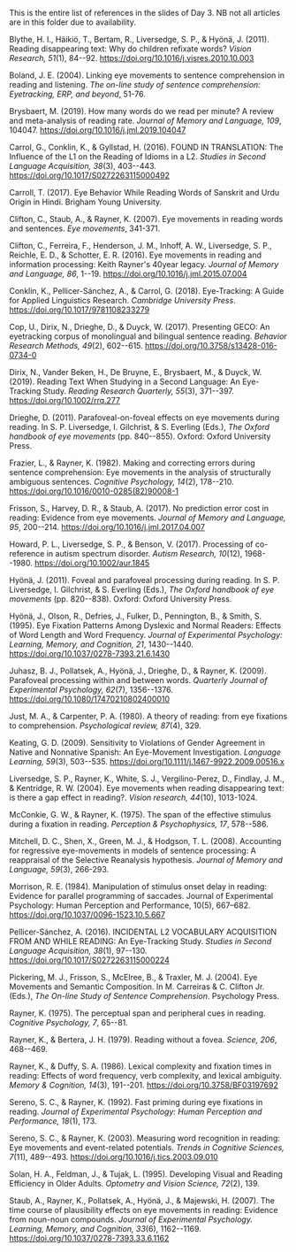 This is the entire list of references in the slides of Day 3. NB not all articles are in this folder due to availability.

Blythe, H. I., Häikiö, T., Bertam, R., Liversedge, S. P., & Hyönä, J. (2011). Reading disappearing text: Why do children refixate words? *Vision Research, 51*(1), 84--92. https://doi.org/10.1016/j.visres.2010.10.003

Boland, J. E. (2004). Linking eye movements to sentence comprehension in reading and listening. *The on-line study of sentence comprehension: Eyetracking, ERP, and beyond*, 51-76.

Brysbaert, M. (2019). How many words do we read per minute? A review and meta-analysis of reading rate. *Journal of Memory and Language, 109*, 104047. https://doi.org/10.1016/j.jml.2019.104047

Carrol, G., Conklin, K., & Gyllstad, H. (2016). FOUND IN TRANSLATION: The Influence of the L1 on the Reading of Idioms in a L2. *Studies in Second Language Acquisition, 38*(3), 403--443. https://doi.org/10.1017/S0272263115000492

Carroll, T. (2017). Eye Behavior While Reading Words of Sanskrit and Urdu Origin in Hindi. Brigham Young University.

Clifton, C., Staub, A., & Rayner, K. (2007). Eye movements in reading words and sentences. *Eye movements*, 341-371.

Clifton, C., Ferreira, F., Henderson, J. M., Inhoff, A. W., Liversedge, S. P., Reichle, E. D., & Schotter, E. R. (2016). Eye movements in reading and information processing: Keith Rayner's 40year legacy. *Journal of Memory and Language, 86*, 1--19. https://doi.org/10.1016/j.jml.2015.07.004

Conklin, K., Pellicer-Sánchez, A., & Carrol, G. (2018). Eye-Tracking: A Guide for Applied Linguistics Research. *Cambridge University Press*. https://doi.org/10.1017/9781108233279

Cop, U., Dirix, N., Drieghe, D., & Duyck, W. (2017). Presenting GECO: An eyetracking corpus of monolingual and bilingual sentence reading. *Behavior Research Methods, 49*(2), 602--615. https://doi.org/10.3758/s13428-016-0734-0

Dirix, N., Vander Beken, H., De Bruyne, E., Brysbaert, M., & Duyck, W. (2019). Reading Text When Studying in a Second Language: An Eye-Tracking Study. *Reading Research Quarterly, 55*(3), 371--397. https://doi.org/10.1002/rrq.277

Drieghe, D. (2011). Parafoveal-on-foveal effects on eye movements during reading. In S. P. Liversedge, I. Gilchrist, & S. Everling (Eds.), *The Oxford handbook of eye movements* (pp. 840--855). Oxford: Oxford University Press.

Frazier, L., & Rayner, K. (1982). Making and correcting errors during sentence comprehension: Eye movements in the analysis of structurally ambiguous sentences. *Cognitive Psychology, 14*(2), 178--210. https://doi.org/10.1016/0010-0285(82)90008-1

Frisson, S., Harvey, D. R., & Staub, A. (2017). No prediction error cost in reading: Evidence from eye movements. *Journal of Memory and Language, 95*, 200--214. https://doi.org/10.1016/j.jml.2017.04.007

Howard, P. L., Liversedge, S. P., & Benson, V. (2017). Processing of co-reference in autism spectrum disorder. *Autism Research, 10*(12), 1968--1980. https://doi.org/10.1002/aur.1845

Hyönä, J. (2011). Foveal and parafoveal processing during reading. In S. P. Liversedge, I. Gilchrist, & S. Everling (Eds.), *The Oxford handbook of eye movements* (pp. 820--838). Oxford: Oxford University Press.

Hyönä, J., Olson, R., Defries, J., Fulker, D., Pennington, B., & Smith, S. (1995). Eye Fixation Patterns Among Dyslexic and Normal Readers: Effects of Word Length and Word Frequency. *Journal of Experimental Psychology: Learning, Memory, and Cognition, 21*, 1430--1440. https://doi.org/10.1037/0278-7393.21.6.1430

Juhasz, B. J., Pollatsek, A., Hyönä, J., Drieghe, D., & Rayner, K. (2009). Parafoveal processing within and between words. *Quarterly Journal of Experimental Psychology, 62*(7), 1356--1376. https://doi.org/10.1080/17470210802400010

Just, M. A., & Carpenter, P. A. (1980). A theory of reading: from eye fixations to comprehension. *Psychological review, 87*(4), 329.

Keating, G. D. (2009). Sensitivity to Violations of Gender Agreement in Native and Nonnative Spanish: An Eye-Movement Investigation. *Language Learning, 59*(3), 503--535. https://doi.org/10.1111/j.1467-9922.2009.00516.x

Liversedge, S. P., Rayner, K., White, S. J., Vergilino-Perez, D., Findlay, J. M., & Kentridge, R. W. (2004). Eye movements when reading disappearing text: is there a gap effect in reading?. *Vision research, 44*(10), 1013-1024.

McConkie, G. W., & Rayner, K. (1975). The span of the effective stimulus during a fixation in reading. *Perception & Psychophysics, 17*, 578--586.

Mitchell, D. C., Shen, X., Green, M. J., & Hodgson, T. L. (2008). Accounting for regressive eye-movements in models of sentence processing: A reappraisal of the Selective Reanalysis hypothesis. *Journal of Memory and Language, 59*(3), 266-293.

Morrison, R. E. (1984). Manipulation of stimulus onset delay in reading: Evidence for parallel programming of saccades. Journal of Experimental Psychology: Human Perception and Performance, 10(5), 667–682. https://doi.org/10.1037/0096-1523.10.5.667

Pellicer-Sánchez, A. (2016). INCIDENTAL L2 VOCABULARY ACQUISITION FROM AND WHILE READING: An Eye-Tracking Study. *Studies in Second Language Acquisition, 38*(1), 97--130. https://doi.org/10.1017/S0272263115000224

Pickering, M. J., Frisson, S., McElree, B., & Traxler, M. J. (2004). Eye Movements and Semantic Composition. In M. Carreiras & C. Clifton Jr. (Eds.), *The On-line Study of Sentence Comprehension*. Psychology Press.

Rayner, K. (1975). The perceptual span and peripheral cues in reading. *Cognitive Psychology, 7*, 65--81.

Rayner, K., & Bertera, J. H. (1979). Reading without a fovea. *Science, 206*, 468--469.

Rayner, K., & Duffy, S. A. (1986). Lexical complexity and fixation times in reading: Effects of word frequency, verb complexity, and lexical ambiguity. *Memory & Cognition, 14*(3), 191--201. https://doi.org/10.3758/BF03197692

Sereno, S. C., & Rayner, K. (1992). Fast priming during eye fixations in reading. *Journal of Experimental Psychology: Human Perception and Performance, 18*(1), 173.

Sereno, S. C., & Rayner, K. (2003). Measuring word recognition in reading: Eye movements and event-related potentials. *Trends in Cognitive Sciences, 7*(11), 489--493. https://doi.org/10.1016/j.tics.2003.09.010

Solan, H. A., Feldman, J., & Tujak, L. (1995). Developing Visual and Reading Efficiency in Older Adults. *Optometry and Vision Science, 72*(2), 139.

Staub, A., Rayner, K., Pollatsek, A., Hyönä, J., & Majewski, H. (2007). The time course of plausibility effects on eye movements in reading: Evidence from noun-noun compounds. *Journal of Experimental Psychology. Learning, Memory, and Cognition, 33*(6), 1162--1169. https://doi.org/10.1037/0278-7393.33.6.1162
